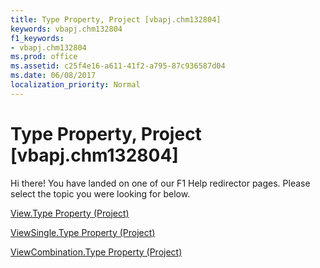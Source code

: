 ```yaml
---
title: Type Property, Project [vbapj.chm132804]
keywords: vbapj.chm132804
f1_keywords:
- vbapj.chm132804
ms.prod: office
ms.assetid: c25f4e16-a611-41f2-a795-87c936587d04
ms.date: 06/08/2017
localization_priority: Normal
---
```



# Type Property, Project [vbapj.chm132804]

Hi there! You have landed on one of our F1 Help redirector pages. Please select the topic you were looking for below.

[View.Type Property (Project)](http://msdn.microsoft.com/library/ba42ed15-75ba-fad6-588a-3c4b8f42bad5%28Office.15%29.aspx)

[ViewSingle.Type Property (Project)](http://msdn.microsoft.com/library/58b21a88-c71d-9949-5ca2-a0511d24467e%28Office.15%29.aspx)

[ViewCombination.Type Property (Project)](http://msdn.microsoft.com/library/901da55b-eb51-4fea-ab7e-c184d89ff63b%28Office.15%29.aspx)

